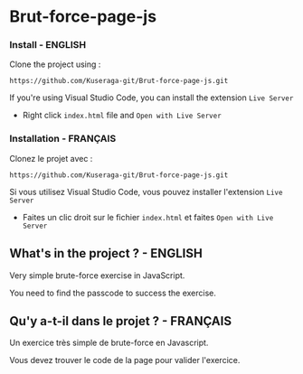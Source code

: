 # Brut-force-page-js

### Install - ENGLISH

Clone the project using :

`https://github.com/Kuseraga-git/Brut-force-page-js.git`

If you're using Visual Studio Code, you can install the extension `Live Server`
- Right click `index.html` file and `Open with Live Server`

### Installation - FRANÇAIS

Clonez le projet avec :

`https://github.com/Kuseraga-git/Brut-force-page-js.git`

Si vous utilisez Visual Studio Code, vous pouvez installer l'extension `Live Server`

- Faites un clic droit sur le fichier `index.html` et faites `Open with Live Server`

## What's in the project ? - ENGLISH

Very simple brute-force exercise in JavaScript.

You need to find the passcode to success the exercise.

## Qu'y a-t-il dans le projet ? - FRANÇAIS

Un exercice très simple de brute-force en Javascript.

Vous devez trouver le code de la page pour valider l'exercice.